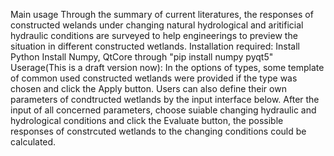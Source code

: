 Main usage
Through the summary of current literatures, the responses of constructed welands under changing natural hydrological and aritificial hydraulic conditions are surveyed to help engineerings to preview the situation in different constructed wetlands. 
Installation required:
Install Python
Install Numpy, QtCore through "pip install numpy pyqt5"
Userage(This is a draft version now):
In the options of types, some template of common used constructed wetlands were provided if the type was chosen and click the Apply button. Users can also define their own parameters of condtructed wetlands by the input interface below.
After the input of all concerned parameters, choose suiable changing hydraulic and hydrological conditions and click the Evaluate button, the possible responses of constrcuted wetlands to the changing conditions could be calculated. 
